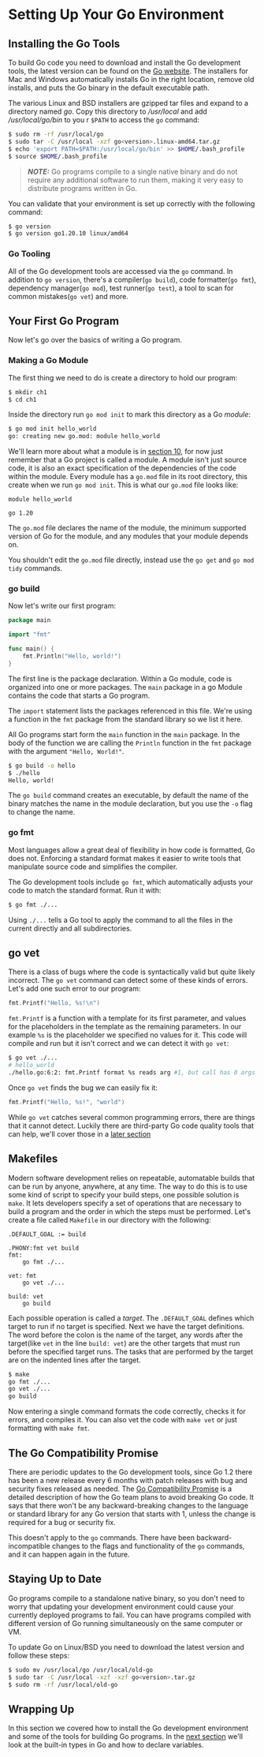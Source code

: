 # Setting Up Your Go Environment

## Installing the Go Tools
To build Go code you need to download and install the Go development tools, the latest version can be found on the [Go website](https://go.dev/dl/). The installers for Mac and Windows automatically installs Go in the right location, remove old installs, and puts the Go binary in the default executable path.

The various Linux and BSD installers are gzipped tar files and expand to a directory named *go*. Copy this directory to */usr/local* and add */usr/local/go/bin* to you r `$PATH` to access the `go` command:
```bash
$ sudo rm -rf /usr/local/go
$ sudo tar -C /usr/local -xzf go<version>.linux-amd64.tar.gz
$ echo 'export PATH=$PATH:/usr/local/go/bin' >> $HOME/.bash_profile
$ source $HOME/.bash_profile
```
> **_NOTE:_** Go programs compile to a single native binary and do not require any additional software to run them, making it very easy to distribute programs written in Go.

You can validate that your environment is set up correctly with the following command:
```bash
$ go version
$ go version go1.20.10 linux/amd64
```
### Go Tooling
All of the Go development tools are accessed via the `go` command. In addition to `go version`, there's a compiler(`go build`), code formatter(`go fmt`), dependency manager(`go mod`), test runner(`go test`), a tool to scan for common mistakes(`go vet`) and more.

## Your First Go Program
Now let's go over the basics of writing a Go program.

### Making a Go Module
The first thing we need to do is create a directory to hold our program:
```bash
$ mkdir ch1
$ cd ch1
```
Inside the directory run `go mod init` to mark this directory as a Go *module*:
```bash
$ go mod init hello_world
go: creating new go.mod: module hello_world
```
We'll learn more about what a module is in [section 10](./10_modules_packages_and_imports.md), for now just remember that a Go project is called a module. A module isn't just source code, it is also an exact specification of the dependencies of the code within the module. Every module has a `go.mod` file in its root directory, this create when we run `go mod init`. This is what our `go.mod` file looks like:
```
module hello_world

go 1.20
```
The `go.mod` file declares the name of the module, the minimum supported version of Go for the module, and any modules that your module depends on.

You shouldn't edit the `go.mod` file directly, instead use the `go get` and `go mod tidy` commands.

### go build
Now let's write our first program:
```go
package main

import "fmt"

func main() {
	fmt.Println("Hello, world!")
}
```
The first line is the package declaration. Within a Go module, code is organized into one or more packages. The `main` package in a go Module contains the code that starts a Go program.

The `import` statement lists the packages referenced in this file. We're using a function in the `fmt` package from the standard library so we list it here.

All Go programs start form the `main` function in the `main` package. In the body of the function we are calling the `Println` function in the `fmt` package with the argument `"Hello, World!"`.
```bash
$ go build -o hello
$ ./hello
Hello, world!
```
The `go build` command creates an executable, by default the name of the binary matches the name in the module declaration, but you use the `-o` flag to change the name. 

### go fmt
Most languages allow a great deal of flexibility in how code is formatted, Go does not. Enforcing a standard format makes it easier to write tools that manipulate source code and simplifies the compiler.

The Go development tools include `go fmt`, which automatically adjusts your code to match the standard format. Run it with:
```bash
$ go fmt ./...
```
Using `./...` tells a Go tool to apply the command to all the files in the current directly and all subdirectories.

## go vet
There is a class of bugs where the code is syntactically valid but quite likely incorrect. The `go vet` command can detect some of these kinds of errors. Let's add one such error to our program:
```go
fmt.Printf("Hello, %s!\n")
```
`fmt.Printf` is a function with a template for its first parameter, and values for the placeholders in the template as the remaining parameters. In our example `%s` is the placeholder we specified no values for it. This code will compile and run but it isn't correct and we can detect it with `go vet`:
```bash
$ go vet ./...
# hello_world
./hello.go:6:2: fmt.Printf format %s reads arg #1, but call has 0 args
```
Once `go vet` finds the bug we can easily fix it:
```go
fmt.Printf("Hello, %s!", "world")
```
While `go vet` catches several common programming errors, there are things that it cannot detect. Luckily there are third-party Go code quality tools that can help, we'll cover those in a [later section](./11_go_tooling.md#code-quality-scanners)

## Makefiles
Modern software development relies on repeatable, automatable builds that can be run by anyone, anywhere, at any time. The way to do this is to use some kind of script to specify your build steps, one possible solution is `make`. It lets developers specify a set of operations that are necessary to build a program and the order in which the steps must be performed. Let's create a file called `Makefile` in our directory with the following:
```
.DEFAULT_GOAL := build

.PHONY:fmt vet build
fmt:
	go fmt ./...

vet: fmt
	go vet ./...

build: vet
	go build
```
Each possible operation is called a *target*. The `.DEFAULT_GOAL` defines which target to run if no target is specified. Next we have the target definitions. The word before the colon is the name of the target, any words after the target(like `vet` in the line `build: vet`) are the other targets that must run before the specified target runs. The tasks that are performed by the target are on the indented lines after the target.
```bash
$ make
go fmt ./...
go vet ./...
go build
```
Now entering a single command formats the code correctly, checks it for errors, and compiles it. You can also vet the code with `make vet` or just formatting with `make fmt`.

## The Go Compatibility Promise
There are periodic updates to the Go development tools, since Go 1.2 there has been a new release every 6 months with patch releases with bug and security fixes released as needed. The [Go Compatibility Promise](https://go.dev/doc/go1compat) is a detailed description of how the Go team plans to avoid breaking Go code. It says that there won't be any backward-breaking changes to the language or standard library for any Go version that starts with 1, unless the change is required for a bug or security fix.

This doesn't apply to the `go` commands. There have been backward-incompatible changes to the flags and functionality of the `go` commands, and it can happen again in the future.

## Staying Up to Date
Go programs compile to a standalone native binary, so you don't need to worry that updating your development environment could cause your currently deployed programs to fail. You can have programs compiled with different version of Go running simultaneously on the same computer or VM.

To update Go on Linux/BSD you need to download the latest version and follow these steps:
```bash
$ sudo mv /usr/local/go /usr/local/old-go
$ sudo tar -C /usr/local -xzf -xzf go<version>.tar.gz
$ sudo rm -rf /usr/local/old-go
```
## Wrapping Up
In this section we covered how to install the Go development environment and some of the tools for building Go programs. In the [next section](./02_predeclared_types_and_declarations.md) we'll look at the built-in types in Go and how to declare variables.
